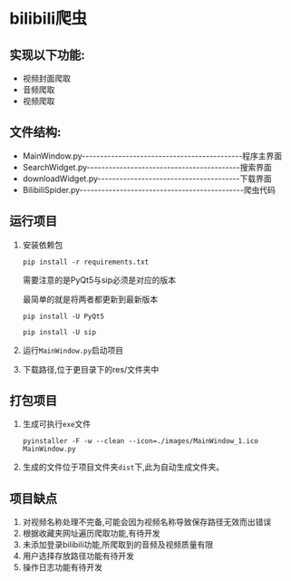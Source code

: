 # bilibili爬虫


## 实现以下功能:

- 视频封面爬取
- 音频爬取
- 视频爬取


## 文件结构:

- MainWindow.py--------------------------------------------程序主界面
- SearchWidget.py------------------------------------------搜索界面
- downloadWidget.py---------------------------------------下载界面
- BilibiliSpider.py---------------------------------------------爬虫代码



## 运行项目

1. 安装依赖包

   `pip install -r requirements.txt`

   需要注意的是PyQt5与sip必须是对应的版本

   最简单的就是将两者都更新到最新版本

   `pip install -U PyQt5`

   `pip install -U sip`

2. 运行`MainWindow.py`启动项目
3. 下载路径,位于更目录下的res/文件夹中

## 打包项目

1. 生成可执行`exe`文件

   `pyinstaller -F -w --clean --icon=./images/MainWindow_1.ico MainWindow.py`

2. 生成的文件位于项目文件夹`dist`下,此为自动生成文件夹。

## 项目缺点
1. 对视频名称处理不完备,可能会因为视频名称导致保存路径无效而出错误
2. 根据收藏夹网址遍历爬取功能,有待开发
3. 未添加登录bilibili功能,所爬取到的音频及视频质量有限
4. 用户选择存放路径功能有待开发
5. 操作日志功能有待开发
